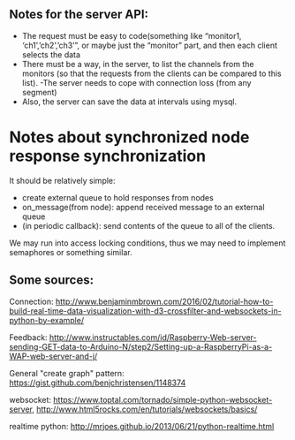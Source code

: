 ## Notes for the server API:
- The request must be easy to code(something like “monitor1, ‘ch1’,’ch2’,’ch3’”, or maybe just the “monitor” part, and then each client selects the data
- There must be a way, in the server, to list the channels from the monitors (so that the requests from the clients can be compared to this list).
-The server needs to cope with connection loss (from any segment)
- Also, the server can save the data at intervals using mysql.

# Notes about synchronized node response synchronization
It should be relatively simple:
- create external queue to hold responses from nodes
- on_message(from node): append received message to an external queue
- (in periodic callback): send contents of the queue to all of the clients.

We may run into access locking conditions, thus we may need to implement semaphores or something similar.


## Some sources:
Connection: http://www.benjaminmbrown.com/2016/02/tutorial-how-to-build-real-time-data-visualization-with-d3-crossfilter-and-websockets-in-python-by-example/

Feedback: http://www.instructables.com/id/Raspberry-Web-server-sending-GET-data-to-Arduino-N/step2/Setting-up-a-RaspberryPi-as-a-WAP-web-server-and-j/

General "create graph" pattern: https://gist.github.com/benjchristensen/1148374

websocket: https://www.toptal.com/tornado/simple-python-websocket-server, http://www.html5rocks.com/en/tutorials/websockets/basics/

realtime python: http://mrjoes.github.io/2013/06/21/python-realtime.html
